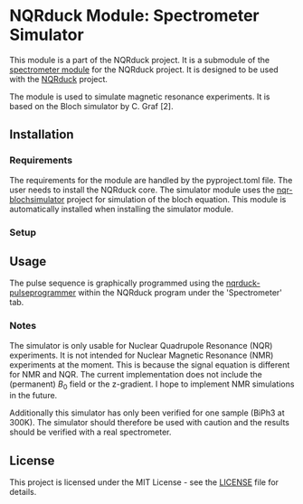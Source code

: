 # NQRduck Module: Spectrometer Simulator
This module is a part of the NQRduck project. It is a submodule of the [spectrometer module](https://github.com/nqrduck/nqrduck-spectrometer) for the NQRduck project. It is designed to be used with the [NQRduck](https://github.com/nqrduck) project.

The module is used to simulate magnetic resonance experiments. It is based on the Bloch simulator by C. Graf [2].

## Installation


### Requirements
The requirements for the module are handled by the pyproject.toml file. The user needs to install the NQRduck core.
The simulator module uses the [nqr-blochsimulator](https://github.com/nqrduck/nqr-blochsimulator) project for simulation of the bloch equation. This  module is automatically installed when installing the simulator module.

### Setup


## Usage
The pulse sequence is graphically programmed using the [nqrduck-pulseprogrammer](htpps://github.com/nqrduck-pulseprogrammer) within the NQRduck program under the 'Spectrometer' tab. 


### Notes
The simulator is only usable for Nuclear Quadrupole Resonance (NQR) experiments. It is not intended for Nuclear Magnetic Resonance (NMR) experiments at the moment. This is because the signal equation is different for NMR and NQR. The current implementation does not include the (permanent) $B_0$ field or the z-gradient. I hope to implement NMR simulations in the future.

Additionally this simulator has only been  verified for one sample (BiPh3 at 300K). The simulator should therefore be used with caution and the results should be verified with a real spectrometer.

## License
This project is licensed under the MIT License - see the [LICENSE](LICENSE) file for details.